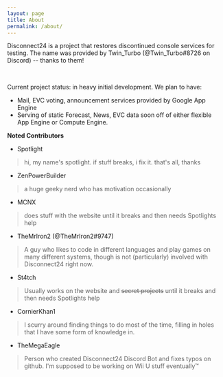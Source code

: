 ```yaml
---
layout: page
title: About
permalink: /about/
---
```

Disconnect24 is a project that restores discontinued console services for testing. The name was provided by Twin_Turbo (@Twin_Turbo#8726 on Discord) -- thanks to them! 

<br>

Current project status: in heavy initial development.
We plan to have:

- Mail, EVC voting, announcement services provided by Google App Engine
- Serving of static Forecast, News, EVC data soon off of either flexible App Engine or Compute Engine.
   


 **Noted Contributors**
 
  - Spotlight
  
>   hi, my name's spotlight. if stuff breaks, i fix it. that's all, thanks

  - ZenPowerBuilder
  
>  a huge geeky nerd who has motivation occasionally
  
  - MCNX
  
>  does stuff with the website until it breaks and then needs Spotlights help
  
   - TheMrIron2 (@TheMrIron2#9747)
  
>  A guy who likes to code in different languages and play games on many different systems, though is not (particularly) involved with Disconnect24 right now.
  
  - St4tch
  
>  Usually works on the website and ~~secret projects~~ until it breaks and then needs Spotlights help

  - CornierKhan1
  
>  I scurry around finding things to do most of the time, filling in holes that I have some form of knowledge in.

  - TheMegaEagle

>  Person who created Disconnect24 Discord Bot and fixes typos on github. I'm supposed to be working on Wii U stuff eventually™
